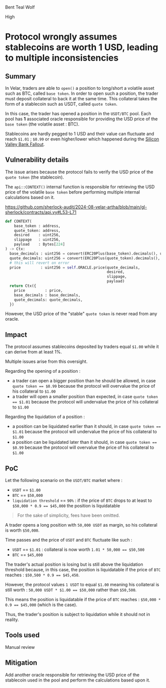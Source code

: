 Bent Teal Wolf

High

# Protocol wrongly assumes stablecoins are worth 1 USD, leading to multiple inconsistencies

## Summary

In Velar, traders are able to `open()` a position to long/short a volatile asset such as BTC, called `base token`. In order to open such a position, the trader must deposit collateral to back it at the same time. This collateral takes the form of a stablecoin such as USDT, called `quote token`.

In this case, the trader has opened a position in the `USDT/BTC` pool. Each pool has **1** associated oracle responsible for providing the USD price of the `base token` (the volatile asset : BTC).

Stablecoins are hardly pegged to 1 USD and their value can fluctuate and reach `$1.01` ; `$0.99` or even higher/lower which happened during the [Silicon Valley Bank Fallout](https://coinmarketcap.com/academy/article/explaining-the-silicon-valley-bank-fallout-and-usdc-de-peg).

## Vulnerability details

The issue arises because the protocol fails to verify the USD price of the `quote token` (the stablecoin).

The `api::CONTEXT()` internal function is responsible for retrieving the USD price of the volatile `base token` before performing multiple internal calculations based on it.

<https://github.com/sherlock-audit/2024-08-velar-artha/blob/main/gl-sherlock/contracts/api.vy#L53-L71>

```python
def CONTEXT(
    base_token : address,
    quote_token: address,
    desired    : uint256,
    slippage   : uint256,
    payload    : Bytes[224]
) -> Ctx:
  base_decimals : uint256 = convert(ERC20Plus(base_token).decimals(), uint256)
  quote_decimals: uint256 = convert(ERC20Plus(quote_token).decimals(), uint256)
  # this will revert on error
  price         : uint256 = self.ORACLE.price(quote_decimals,
                                              desired,
                                              slippage,
                                              payload)
  return Ctx({
    price         : price,
    base_decimals : base_decimals,
    quote_decimals: quote_decimals,
  })
```

However, the USD price of the "stable" `quote token` is never read from any oracle.

## Impact

The protocol assumes stablecoins deposited by traders equal `$1.00` while it can derive from at least 1%.

Multiple issues arise from this oversight.

Regarding the opening of a position :
- a trader can open a bigger position than he should be allowed, in case `quote token == $0.99` because the protocol will overvalue the price of his collateral to `$1.00`
- a trader will open a smaller position than expected, in case `quote token == $1.01` because the protocol will undervalue the price of his collateral to `$1.00`

Regarding the liquidation of a position :
- a position can be liquidated earlier than it should, in case `quote token == $1.01` because the protocol will undervalue the price of his collateral to `$1.00`
- a position can be liquidated later than it should, in case `quote token == $0.99` because the protocol will overvalue the price of his collateral to `$1.00`

## PoC

Let the following scenario on the `USDT/BTC` market where :
- `USDT` == `$1.00`
- `BTC`  == `$50,000`
- `liquidation threshold` == `90%` : if the price of `BTC` drops to at least to `$50,000 * 0.9 == $45,000` the position is liquidatable

> For the sake of simplicity, fees have been omitted.

A trader opens a long position with `50,000 USDT` as margin, so his collateral is worth `$50,000`.

Time passes and the price of `USDT` and `BTC` fluctuate like such :
- `USDT` == `$1.01`   : collateral is now worth `1.01 * 50,000 == $50,500`
- `BTC`  == `$45,000`

The trader's actual position is losing but is still above the liquidation threshold because, in this case, the position is liquidatable if the price of `BTC` reaches : `$50,500 * 0.9 == $45,450`.

However, the protocol values `1 USDT` to equal `$1.00` meaning his collateral is still worth : `50,000 USDT * $1.00 == $50,000` rather than `$50,500`.

This means the position is liquidatable if the price of `BTC` reaches : `$50,000 * 0.9 == $45,000` (which is the case).

Thus, the trader's position is subject to liquidation while it should not in reality.

## Tools used

Manual review

## Mitigation

Add another oracle responsible for retrieving the USD price of the stablecoin used in the pool and perform the calculations based upon it.
